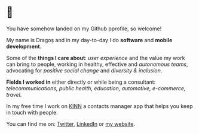 # 👋
You have somehow landed on my Github pprofile, so welcome!

My name is Dragoș and in my day-to-day I do **software** and **mobile development**.

Some of the **things I care about**: *user experience* and the value my work can bring to people, working in healthy, effective and *autonomous teams*, advocating for *positive social change* and *diversity & inclusion*.

**Fields I worked in** either directly or while being a consultant:
*telecommunications, public health, education, automotive, e-commerce, travel*.

In my free time I work on [KINN](https://kinn.dragosneagu.com/) a contacts manager app that helps you keep in touch with people.

You can find me on: [Twitter](https://twitter.com/dragosrobertn), [LinkedIn](http://www.linkedin.com/in/dragosrobertn) or [my website](https://dragosneagu.com).
